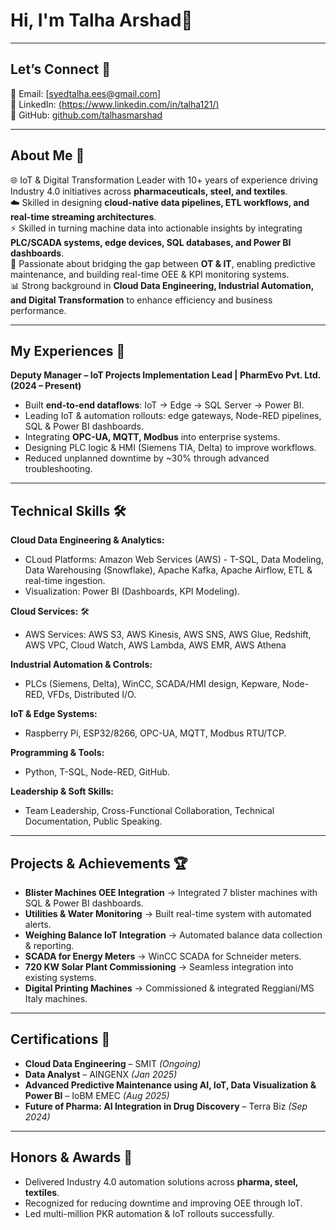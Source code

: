# Hi, I'm Talha Arshad👋
---

## Let’s Connect 🤝
📧 Email: [syedtalha.ees@gmail.com]  
💼 LinkedIn: [(https://www.linkedin.com/in/talha121/)](#)  
🐙 GitHub: [github.com/talhasmarshad](#)  

---

## About Me 🚀
🌐 IoT & Digital Transformation Leader with 10+ years of experience driving Industry 4.0 initiatives across **pharmaceuticals, steel, and textiles**.  
☁️ Skilled in designing **cloud-native data pipelines, ETL workflows, and real-time streaming architectures**.  
⚡ Skilled in turning machine data into actionable insights by integrating **PLC/SCADA systems, edge devices, SQL databases, and Power BI dashboards**.  
🤝 Passionate about bridging the gap between **OT & IT**, enabling predictive maintenance, and building real-time OEE & KPI monitoring systems.  
📊 Strong background in **Cloud Data Engineering, Industrial Automation, and Digital Transformation** to enhance efficiency and business performance.  

---

## My Experiences 🙌
**Deputy Manager – IoT Projects Implementation Lead | PharmEvo Pvt. Ltd. (2024 – Present)**  
- Built **end-to-end dataflows**: IoT → Edge → SQL Server → Power BI. 
- Leading IoT & automation rollouts: edge gateways, Node-RED pipelines, SQL & Power BI dashboards.  
- Integrating **OPC-UA, MQTT, Modbus** into enterprise systems.  
- Designing PLC logic & HMI (Siemens TIA, Delta) to improve workflows.  
- Reduced unplanned downtime by ~30% through advanced troubleshooting.  

---

## Technical Skills 🛠️
**Cloud Data Engineering & Analytics:**  
- CLoud Platforms: Amazon Web Services (AWS) - T-SQL, Data Modeling, Data Warehousing (Snowflake), Apache Kafka, Apache Airflow, ETL & real-time ingestion.  
- Visualization: Power BI (Dashboards, KPI Modeling).

**Cloud Services:** 🛠️
- AWS Services: AWS S3, AWS Kinesis, AWS SNS, AWS Glue, Redshift, AWS VPC, Cloud Watch, AWS Lambda, AWS EMR, AWS Athena  

**Industrial Automation & Controls:**  
- PLCs (Siemens, Delta), WinCC, SCADA/HMI design, Kepware, Node-RED, VFDs, Distributed I/O.  

**IoT & Edge Systems:**  
- Raspberry Pi, ESP32/8266, OPC-UA, MQTT, Modbus RTU/TCP.  

**Programming & Tools:**  
- Python, T-SQL, Node-RED, GitHub.  

**Leadership & Soft Skills:**  
- Team Leadership, Cross-Functional Collaboration, Technical Documentation, Public Speaking.  

---

## Projects & Achievements 🏆
- **Blister Machines OEE Integration** → Integrated 7 blister machines with SQL & Power BI dashboards.  
- **Utilities & Water Monitoring** → Built real-time system with automated alerts.  
- **Weighing Balance IoT Integration** → Automated balance data collection & reporting.  
- **SCADA for Energy Meters** → WinCC SCADA for Schneider meters.  
- **720 KW Solar Plant Commissioning** → Seamless integration into existing systems.  
- **Digital Printing Machines** → Commissioned & integrated Reggiani/MS Italy machines.  

---

## Certifications 📜
- **Cloud Data Engineering** – SMIT *(Ongoing)*  
- **Data Analyst** – AINGENX *(Jan 2025)*  
- **Advanced Predictive Maintenance using AI, IoT, Data Visualization & Power BI** – IoBM EMEC *(Aug 2025)*  
- **Future of Pharma: AI Integration in Drug Discovery** – Terra Biz *(Sep 2024)*  

---

## Honors & Awards 🏅
- Delivered Industry 4.0 automation solutions across **pharma, steel, textiles**.  
- Recognized for reducing downtime and improving OEE through IoT.  
- Led multi-million PKR automation & IoT rollouts successfully.  


